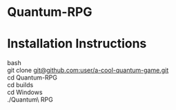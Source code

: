 # Quantum-RPG  
# Installation Instructions  
bash  
git clone [git@github.com:user/a-cool-quantum-game.git](https://github.com/Yash-Agarwal1708/Quantum-RPG.git)  
cd Quantum-RPG  
cd builds  
cd Windows  
./Quantum\ RPG  
